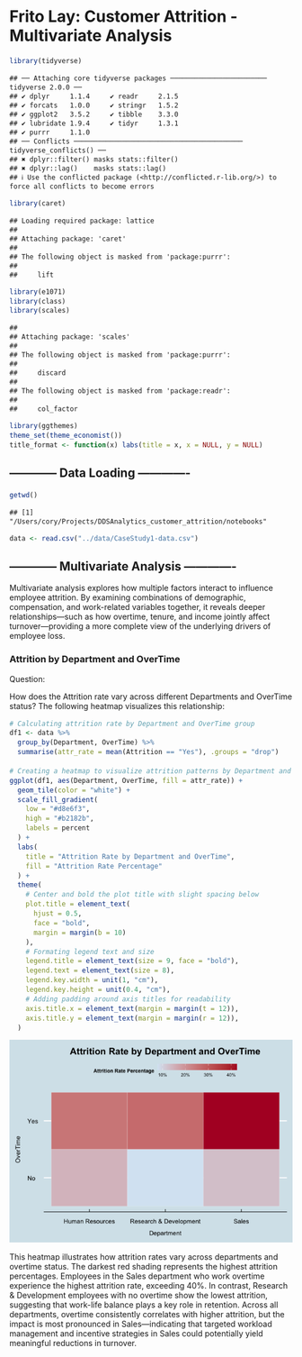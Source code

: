 Frito Lay: Customer Attrition - Multivariate Analysis
================

``` r
library(tidyverse)
```

    ## ── Attaching core tidyverse packages ──────────────────────── tidyverse 2.0.0 ──
    ## ✔ dplyr     1.1.4     ✔ readr     2.1.5
    ## ✔ forcats   1.0.0     ✔ stringr   1.5.2
    ## ✔ ggplot2   3.5.2     ✔ tibble    3.3.0
    ## ✔ lubridate 1.9.4     ✔ tidyr     1.3.1
    ## ✔ purrr     1.1.0     
    ## ── Conflicts ────────────────────────────────────────── tidyverse_conflicts() ──
    ## ✖ dplyr::filter() masks stats::filter()
    ## ✖ dplyr::lag()    masks stats::lag()
    ## ℹ Use the conflicted package (<http://conflicted.r-lib.org/>) to force all conflicts to become errors

``` r
library(caret)
```

    ## Loading required package: lattice
    ## 
    ## Attaching package: 'caret'
    ## 
    ## The following object is masked from 'package:purrr':
    ## 
    ##     lift

``` r
library(e1071)
library(class)
library(scales)
```

    ## 
    ## Attaching package: 'scales'
    ## 
    ## The following object is masked from 'package:purrr':
    ## 
    ##     discard
    ## 
    ## The following object is masked from 'package:readr':
    ## 
    ##     col_factor

``` r
library(ggthemes)
theme_set(theme_economist())
title_format <- function(x) labs(title = x, x = NULL, y = NULL)
```

## ———— Data Loading ————-

``` r
getwd()
```

    ## [1] "/Users/cory/Projects/DDSAnalytics_customer_attrition/notebooks"

``` r
data <- read.csv("../data/CaseStudy1-data.csv")
```

## ———— Multivariate Analysis ————-

Multivariate analysis explores how multiple factors interact to
influence employee attrition. By examining combinations of demographic,
compensation, and work-related variables together, it reveals deeper
relationships—such as how overtime, tenure, and income jointly affect
turnover—providing a more complete view of the underlying drivers of
employee loss.

### Attrition by Department and OverTime

Question:

How does the Attrition rate vary across different Departments and
OverTime status? The following heatmap visualizes this relationship:

``` r
# Calculating attrition rate by Department and OverTime group
df1 <- data %>%
  group_by(Department, OverTime) %>%
  summarise(attr_rate = mean(Attrition == "Yes"), .groups = "drop")

# Creating a heatmap to visualize attrition patterns by Department and OverTime
ggplot(df1, aes(Department, OverTime, fill = attr_rate)) +
  geom_tile(color = "white") +  
  scale_fill_gradient(
    low = "#d8e6f3", 
    high = "#b2182b", 
    labels = percent  
  ) +
  labs(
    title = "Attrition Rate by Department and OverTime",
    fill = "Attrition Rate Percentage"
  ) +
  theme(
    # Center and bold the plot title with slight spacing below
    plot.title = element_text(
      hjust = 0.5,
      face = "bold", 
      margin = margin(b = 10)
    ),
    # Formating legend text and size
    legend.title = element_text(size = 9, face = "bold"),
    legend.text = element_text(size = 8),
    legend.key.width = unit(1, "cm"),
    legend.key.height = unit(0.4, "cm"),
    # Adding padding around axis titles for readability
    axis.title.x = element_text(margin = margin(t = 12)),
    axis.title.y = element_text(margin = margin(r = 12)),
  )
```

![](multivariate_analysis_files/figure-gfm/unnamed-chunk-3-1.png)<!-- -->

This heatmap illustrates how attrition rates vary across departments and
overtime status. The darkest red shading represents the highest
attrition percentages. Employees in the Sales department who work
overtime experience the highest attrition rate, exceeding 40%. In
contrast, Research & Development employees with no overtime show the
lowest attrition, suggesting that work-life balance plays a key role in
retention. Across all departments, overtime consistently correlates with
higher attrition, but the impact is most pronounced in Sales—indicating
that targeted workload management and incentive strategies in Sales
could potentially yield meaningful reductions in turnover.
